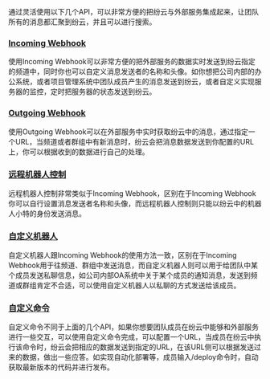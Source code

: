 通过灵活使用以下几个API，可以非常方便的把纷云与外部服务集成起来，让团队所有的消息都汇聚到纷云，并且可以进行搜索。

### [Incoming Webhook](api/incoming.md)
使用Incoming Webhook可以非常方便的把外部服务的数据实时发送到纷云指定的频道中，同时你也可以自定义消息发送者的名称和头像。如你想把公司内部的办公系统，或者项目管理系统中团队成员产生的消息发送到纷云，或者自定义实现服务器的监控，定时把服务器的状态发送到纷云。

### [Outgoing Webhook](api/outgoing.md)
使用Outgoing Webhook可以在外部服务中实时获取纷云中的消息，通过指定一个URL，当频道或者群组中有新消息时，纷云会把消息数据发送到你配置的URL上，你可以根据收到的数据进行自己的处理。

### [远程机器人控制](api/remote.md)
远程机器人控制非常类似于Incoming Webhook，区别在于Incoming Webhook你可以自行设置消息发送者名称和头像，而远程机器人控制则只能以纷云中的机器人小特的身份发送消息。

### [自定义机器人](api/custombot.md)
自定义机器人跟Incoming Webhook的使用方法一致，区别在于Incoming Webhook用于往频道、群组中发送消息，而自定义机器人则可以用于给团队中某个成员发送私聊信息，如公司内部OA系统中关于某个成员的通知消息，发送到频道或群组肯定不合适，可以使用自定义机器人以私聊的方式发送给该成员。

### [自定义命令](api/command.md)
自定义命令不同于上面的几个API，如果你想要团队成员在纷云中能够和外部服务进行一些交互，可以使用自定义命令完成，可以配置一个URL，当成员在纷云中执行该命令时，纷云会把相应的数据发送到指定的URL，在该URL侧可以根据发送过来的数据，做出一些应答。如实现自动化部署等，成员输入/deploy命令时，自动获取最新版本的代码并进行发布。